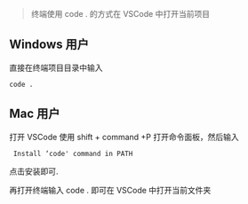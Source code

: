 > 终端使用 code . 的方式在 VSCode 中打开当前项目

## Windows 用户

直接在终端项目目录中输入

```
code .
```

## Mac 用户

打开 VSCode 使用 shift + command +P 打开命令面板，然后输入

```
 Install ‘code' command in PATH
```

点击安装即可.

再打开终端输入 code . 即可在 VSCode 中打开当前文件夹
